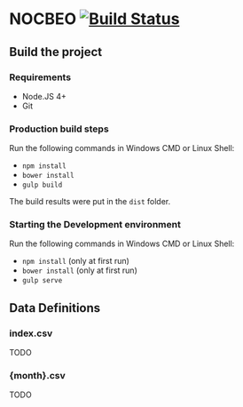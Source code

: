 # NOCBEO [![Build Status](https://travis-ci.org/szaboadamtamas/nocbeo.svg?branch=master)](https://travis-ci.org/szaboadamtamas/nocbeo)

## Build the project

### Requirements

* Node.JS 4+
* Git


### Production build steps

Run the following commands in Windows CMD or Linux Shell:

* `npm install`
* `bower install`
* `gulp build`

The build results were put in the `dist` folder.

### Starting the Development environment 

Run the following commands in Windows CMD or Linux Shell:

* `npm install` (only at first run)
* `bower install` (only at first run)
* `gulp serve`

## Data Definitions

### index.csv

TODO

### {month}.csv

TODO